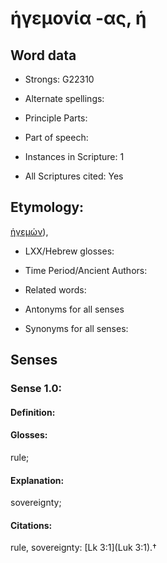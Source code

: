 # ἡγεμονία -ας, ἡ

<!-- Status: S2=NeedsEdits -->
<!-- Lexica used for edits:   -->

## Word data

* Strongs: G22310

* Alternate spellings:



* Principle Parts: 


* Part of speech: 


* Instances in Scripture: 1

* All Scriptures cited: Yes

## Etymology: 

[ἡγεμών]()),

* LXX/Hebrew glosses: 


* Time Period/Ancient Authors: 


* Related words: 

* Antonyms for all senses

* Synonyms for all senses: 


## Senses 


### Sense  1.0: 

#### Definition: 

#### Glosses: 

rule; 

#### Explanation: 

sovereignty; 

#### Citations: 

rule, sovereignty: [Lk 3:1](Luk 3:1).†
